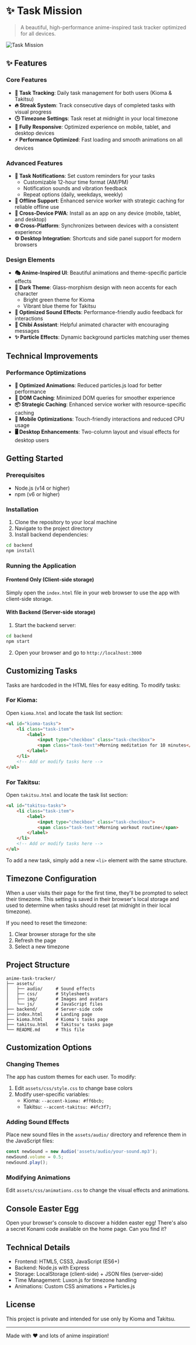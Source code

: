 # ✨ Task Mission

> A beautiful, high-performance anime-inspired task tracker optimized for all devices.

![Task Mission](assets/img/screenshots/desktop.png)

## ✨ Features

### Core Features
- **🎯 Task Tracking**: Daily task management for both users (Kioma & Takitsu)
- **🔥 Streak System**: Track consecutive days of completed tasks with visual progress
- **🕒 Timezone Settings**: Task reset at midnight in your local timezone
- **📲 Fully Responsive**: Optimized experience on mobile, tablet, and desktop devices
- **⚡ Performance Optimized**: Fast loading and smooth animations on all devices

### Advanced Features
- **🔔 Task Notifications**: Set custom reminders for your tasks
  - Customizable 12-hour time format (AM/PM)
  - Notification sounds and vibration feedback
  - Repeat options (daily, weekdays, weekly)
- **💾 Offline Support**: Enhanced service worker with strategic caching for reliable offline use
- **📱 Cross-Device PWA**: Install as an app on any device (mobile, tablet, and desktop)
- **🌐 Cross-Platform**: Synchronizes between devices with a consistent experience
- **⚙️ Desktop Integration**: Shortcuts and side panel support for modern browsers

### Design Elements
- **🎭 Anime-Inspired UI**: Beautiful animations and theme-specific particle effects
- **🌙 Dark Theme**: Glass-morphism design with neon accents for each character
  - Bright green theme for Kioma
  - Vibrant blue theme for Takitsu
- **🎵 Optimized Sound Effects**: Performance-friendly audio feedback for interactions
- **👾 Chibi Assistant**: Helpful animated character with encouraging messages
- **✨ Particle Effects**: Dynamic background particles matching user themes

## Technical Improvements

### Performance Optimizations
- **🚀 Optimized Animations**: Reduced particles.js load for better performance
- **🧠 DOM Caching**: Minimized DOM queries for smoother experience
- **📦 Strategic Caching**: Enhanced service worker with resource-specific caching
- **📱 Mobile Optimizations**: Touch-friendly interactions and reduced CPU usage
- **🖥️ Desktop Enhancements**: Two-column layout and visual effects for desktop users

## Getting Started

### Prerequisites

- Node.js (v14 or higher)
- npm (v6 or higher)

### Installation

1. Clone the repository to your local machine
2. Navigate to the project directory
3. Install backend dependencies:

```bash
cd backend
npm install
```

### Running the Application

#### Frontend Only (Client-side storage)

Simply open the `index.html` file in your web browser to use the app with client-side storage.

#### With Backend (Server-side storage)

1. Start the backend server:

```bash
cd backend
npm start
```

2. Open your browser and go to `http://localhost:3000`

## Customizing Tasks

Tasks are hardcoded in the HTML files for easy editing. To modify tasks:

### For Kioma:

Open `kioma.html` and locate the task list section:

```html
<ul id="kioma-tasks">
    <li class="task-item">
        <label>
            <input type="checkbox" class="task-checkbox">
            <span class="task-text">Morning meditation for 10 minutes</span>
        </label>
    </li>
    <!-- Add or modify tasks here -->
</ul>
```

### For Takitsu:

Open `takitsu.html` and locate the task list section:

```html
<ul id="takitsu-tasks">
    <li class="task-item">
        <label>
            <input type="checkbox" class="task-checkbox">
            <span class="task-text">Morning workout routine</span>
        </label>
    </li>
    <!-- Add or modify tasks here -->
</ul>
```

To add a new task, simply add a new `<li>` element with the same structure.

## Timezone Configuration

When a user visits their page for the first time, they'll be prompted to select their timezone. This setting is saved in their browser's local storage and used to determine when tasks should reset (at midnight in their local timezone).

If you need to reset the timezone:

1. Clear browser storage for the site
2. Refresh the page
3. Select a new timezone

## Project Structure

```
anime-task-tracker/
├── assets/
│   ├── audio/     # Sound effects
│   ├── css/       # Stylesheets
│   ├── img/       # Images and avatars
│   └── js/        # JavaScript files
├── backend/       # Server-side code
├── index.html     # Landing page
├── kioma.html     # Kioma's tasks page
├── takitsu.html   # Takitsu's tasks page
└── README.md      # This file
```

## Customization Options

### Changing Themes

The app has custom themes for each user. To modify:

1. Edit `assets/css/style.css` to change base colors
2. Modify user-specific variables:
   - Kioma: `--accent-kioma: #ff6bcb;`
   - Takitsu: `--accent-takitsu: #4fc3f7;`

### Adding Sound Effects

Place new sound files in the `assets/audio/` directory and reference them in the JavaScript files:

```javascript
const newSound = new Audio('assets/audio/your-sound.mp3');
newSound.volume = 0.5;
newSound.play();
```

### Modifying Animations

Edit `assets/css/animations.css` to change the visual effects and animations.

## Console Easter Egg

Open your browser's console to discover a hidden easter egg! There's also a secret Konami code available on the home page. Can you find it?

## Technical Details

- Frontend: HTML5, CSS3, JavaScript (ES6+)
- Backend: Node.js with Express
- Storage: LocalStorage (client-side) + JSON files (server-side)
- Time Management: Luxon.js for timezone handling
- Animations: Custom CSS animations + Particles.js

## License

This project is private and intended for use only by Kioma and Takitsu.

---

Made with ❤️ and lots of anime inspiration!
